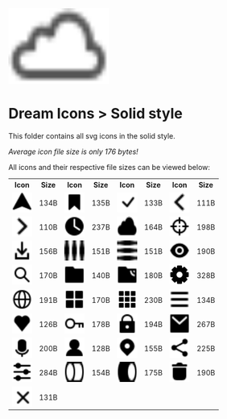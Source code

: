 
<img src="../dream.svg" width=200 height=150/>

# **Dream Icons > Solid style**

This folder contains all svg icons in the solid style.

*Average icon file size is only 176 bytes!*

All icons and their respective file sizes can be viewed below:
<table><tr><th>Icon</th><th>Size</th><th>Icon</th><th>Size</th><th>Icon</th><th>Size</th><th>Icon</th><th>Size</th></tr><tr><td><img width=40 height=40 src="arrow-nav.svg"></td><td>134B</td><td><img width=40 height=40 src="bookmark.svg"></td><td>135B</td><td><img width=40 height=40 src="check-mark.svg"></td><td>133B</td><td><img width=40 height=40 src="chevron-left.svg"></td><td>111B</td></tr><td><img width=40 height=40 src="chevron-right.svg"></td><td>110B</td><td><img width=40 height=40 src="clock.svg"></td><td>237B</td><td><img width=40 height=40 src="cloud.svg"></td><td>164B</td><td><img width=40 height=40 src="crosshair.svg"></td><td>198B</td></tr><td><img width=40 height=40 src="download.svg"></td><td>156B</td><td><img width=40 height=40 src="ellipsis-h.svg"></td><td>151B</td><td><img width=40 height=40 src="ellipsis-v.svg"></td><td>151B</td><td><img width=40 height=40 src="eye.svg"></td><td>190B</td></tr><td><img width=40 height=40 src="eyeglass.svg"></td><td>170B</td><td><img width=40 height=40 src="folder.svg"></td><td>140B</td><td><img width=40 height=40 src="ftp.svg"></td><td>180B</td><td><img width=40 height=40 src="gear.svg"></td><td>328B</td></tr><td><img width=40 height=40 src="globe.svg"></td><td>191B</td><td><img width=40 height=40 src="grid-2x2.svg"></td><td>170B</td><td><img width=40 height=40 src="grid-3x3.svg"></td><td>230B</td><td><img width=40 height=40 src="hamburger.svg"></td><td>134B</td></tr><td><img width=40 height=40 src="heart.svg"></td><td>126B</td><td><img width=40 height=40 src="key.svg"></td><td>178B</td><td><img width=40 height=40 src="lock.svg"></td><td>194B</td><td><img width=40 height=40 src="mail.svg"></td><td>267B</td></tr><td><img width=40 height=40 src="microphone.svg"></td><td>200B</td><td><img width=40 height=40 src="person.svg"></td><td>128B</td><td><img width=40 height=40 src="pin-mark.svg"></td><td>155B</td><td><img width=40 height=40 src="share.svg"></td><td>225B</td></tr><td><img width=40 height=40 src="sliders.svg"></td><td>284B</td><td><img width=40 height=40 src="toggle-off.svg"></td><td>154B</td><td><img width=40 height=40 src="toggle-on.svg"></td><td>175B</td><td><img width=40 height=40 src="trash.svg"></td><td>190B</td></tr><tr><td><img width=40 height=40 src="x-mark.svg"></td><td>131B</td></table>
    